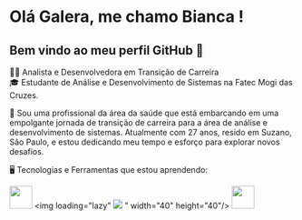 
# Olá Galera, me chamo Bianca !
## Bem vindo ao meu perfil GitHub 👋

👩‍💻 Analista e Desenvolvedora em Transição de Carreira  
🎓 Estudante de Análise e Desenvolvimento de Sistemas na Fatec Mogi das Cruzes.

💞️ Sou uma profissional da área da saúde que está embarcando em uma empolgante jornada de transição de carreira para a área de análise e desenvolvimento de sistemas. Atualmente com 27 anos, resido em Suzano, São Paulo, e estou dedicando meu tempo e esforço para explorar novos desafios.

🖥️ Tecnologias e Ferramentas que estou aprendendo:

<img loading="lazy" src="https://cdn.jsdelivr.net/gh/devicons/devicon/icons/java/java-original.svg" width="40" height="40"/> <img loading="lazy" 
            <img src="https://cdn.jsdelivr.net/gh/devicons/devicon/icons/adonisjs/adonisjs-original.svg" />
          " width="40" height="40"/> <img src="https://cdn.jsdelivr.net/gh/devicons/devicon/icons/adonisjs/adonisjs-original.svg" width="40" height="40"/>
          




<!---
Bianca-Troiano/Bianca-Troiano is a ✨ special ✨ repository because its `README.md` (this file) appears on your GitHub profile.
You can click the Preview link to take a look at your changes.
--->



